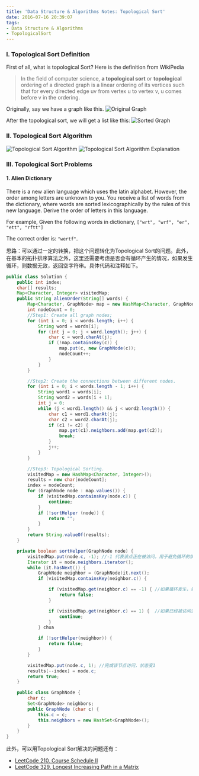 ```yaml
---
title: 'Data Structure & Algorithms Notes: Topological Sort'
date: 2016-07-16 20:39:07
tags: 
- Data Structure & Algorithms
- TopologicalSort
---
```

### I. Topological Sort Definition
First of all, what is topological Sort? Here is the definition from WikiPedia
>In the field of computer science, **a topological sort** or **topological** ordering of a directed graph is a linear ordering of its vertices such that for every directed edge uv from vertex u to vertex v, u comes before v in the ordering.

Originally, say we have a graph like this.
![Original Graph](/content/images/2016/graph.png)

After the topological sort, we will get a list like this:
![Sorted Graph](/content/images/2016/sortedGraph.png)


### II. Topological Sort Algorithm
![Topological Sort Algorithm](/content/images/2016/topologicalSort1.png)
![Topological Sort Algorithm Explanation](/content/images/2016/topologicalSort2.png)

### III. Topological Sort Problems
#### 1. Alien Dictionary
There is a new alien language which uses the latin alphabet. However, the order among letters are unknown to you. You receive a list of words from the dictionary, where words are sorted lexicographically by the rules of this new language. Derive the order of letters in this language.

For example,
Given the following words in dictionary,
`["wrt", "wrf", "er", "ett", "rftt"]`

The correct order is: `"wertf"`.

思路：可以通过一定的转换，把这个问题转化为Topological Sort的问题。此外，在基本的拓扑排序算法之外，这里还需要考虑是否会有循环产生的情况，如果发生循环，则数据无效，返回空字符串。具体代码和注释如下。

```java
public class Solution {
    public int index;
    char[] results;
    Map<Character, Integer> visitedMap;
    public String alienOrder(String[] words) {
        Map<Character, GraphNode> map = new HashMap<Character, GraphNode>();
        int nodeCount = 0;
        //Step1: Create all graph nodes;
        for (int i = 0; i < words.length; i++) {
            String word = words[i];
            for (int j = 0; j < word.length(); j++) {
                char c = word.charAt(j);
                if (!map.containsKey(c)) {
                    map.put(c, new GraphNode(c));
                    nodeCount++;
                }
            }
        }

        //Step2: Create the connections between different nodes.
        for (int i = 0; i < words.length - 1; i++) {
            String word1 = words[i];
            String word2 = words[i + 1];
            int j = 0;
            while (j < word1.length() && j < word2.length()) {
                char c1 = word1.charAt(j);
                char c2 = word2.charAt(j);
                if (c1 != c2) {
                    map.get(c1).neighbors.add(map.get(c2));
                    break;
                }
                j++;
            }
        }

        //Step3: Topological Sorting.
        visitedMap = new HashMap<Character, Integer>();
        results = new char[nodeCount];
        index = nodeCount;
        for (GraphNode node : map.values()) {
            if (visitedMap.containsKey(node.c)) {
                continue;
            }
            if (!sortHelper (node)) {
                return "";
            }
        }
        return String.valueOf(results);
    }

    private boolean sortHelper(GraphNode node) {
        visitedMap.put(node.c, -1); //-1 代表该点正在被访问，用于避免循环的情况出现.
        Iterator it = node.neighbors.iterator();
        while (it.hasNext()) {
            GraphNode neighbor = (GraphNode)it.next();
            if (visitedMap.containsKey(neighbor.c)) {

                if (visitedMap.get(neighbor.c) == -1) { //如果循环发生，则返回false
                    return false;
                }

                if (visitedMap.get(neighbor.c) == 1) {  //如果已经被访问过，则跳过
                    continue;
                }
            } chua

            if (!sortHelper(neighbor)) {
                return false;
            }
        }

        visitedMap.put(node.c, 1); //完成该节点访问，状态变1
        results[--index] = node.c;
        return true;
    }

    public class GraphNode {
        char c;
        Set<GraphNode> neighbors;
        public GraphNode (char c) {
            this.c = c;
            this.neighbors = new HashSet<GraphNode>();
        }
    }
}
```

此外，可以用Topological Sort解决的问题还有：
- [LeetCode 210. Course Schedule II](https://leetcode.com/problems/course-schedule-ii/)
- [LeetCode 329. Longest Increasing Path in a Matrix](https://leetcode.com/problems/longest-increasing-path-in-a-matrix/)